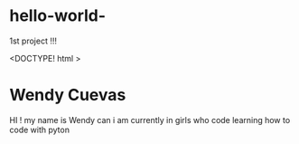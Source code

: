 # hello-world-
1st project !!!



<DOCTYPE! html > 
 <h1> Wendy Cuevas </h1>  

<body> HI ! my name is Wendy can i am currently in girls who code learning how to code with pyton </body> 
